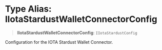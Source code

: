 # Type Alias: IIotaStardustWalletConnectorConfig

> **IIotaStardustWalletConnectorConfig**: `IIotaStardustConfig`

Configuration for the IOTA Stardust Wallet Connector.
